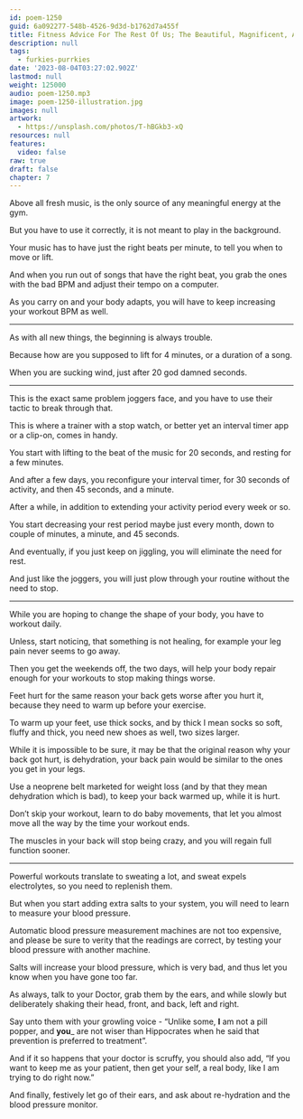 ```yaml
---
id: poem-1250
guid: 6a092277-548b-4526-9d3d-b1762d7a455f
title: Fitness Advice For The Rest Of Us; The Beautiful, Magnificent, And Deeply Intellectual Fhatty Fhattertons
description: null
tags:
  - furkies-purrkies
date: '2023-08-04T03:27:02.902Z'
lastmod: null
weight: 125000
audio: poem-1250.mp3
image: poem-1250-illustration.jpg
images: null
artwork:
  - https://unsplash.com/photos/T-hBGkb3-xQ
resources: null
features:
  video: false
raw: true
draft: false
chapter: 7
---
```


Above all fresh music,
is the only source of any meaningful energy at the gym.

But you have to use it correctly,
it is not meant to play in the background.

Your music has to have just the right beats per minute,
to tell you when to move or lift.

And when you run out of songs that have the right beat,
you grab the ones with the bad BPM and adjust their tempo on a computer.

As you carry on and your body adapts,
you will have to keep increasing your workout BPM as well.

---

As with all new things,
the beginning is always trouble.

Because how are you supposed to lift for 4 minutes,
or a duration of a song.

When you are sucking wind,
just after 20 god damned seconds.

---

This is the exact same problem joggers face,
and you have to use their tactic to break through that.

This is where a trainer with a stop watch,
or better yet an interval timer app or a clip-on, comes in handy.

You start with lifting to the beat of the music for 20 seconds,
and resting for a few minutes.

And after a few days, you reconfigure your interval timer,
for 30 seconds of activity, and then 45 seconds, and a minute.

After a while,
in addition to extending your activity period every week or so.

You start decreasing your rest period maybe just every month,
down to couple of minutes, a minute, and 45 seconds.

And eventually, if you just keep on jiggling,
you will eliminate the need for rest.

And just like the joggers,
you will just plow through your routine without the need to stop.

---

While you are hoping to change the shape of your body,
you have to workout daily.

Unless, start noticing, that something is not healing,
for example your leg pain never seems to go away.

Then you get the weekends off, the two days,
will help your body repair enough for your workouts to stop making things worse.

Feet hurt for the same reason your back gets worse after you hurt it,
because they need to warm up before your exercise.

To warm up your feet, use thick socks,
and by thick I mean socks so soft, fluffy and thick, you need new shoes as well, two sizes larger.

While it is impossible to be sure, it may be that the original reason why your back got hurt,
is dehydration, your back pain would be similar to the ones you get in your legs.

Use a neoprene belt marketed for weight loss (and by that they mean dehydration which is bad),
to keep your back warmed up, while it is hurt.

Don’t skip your workout, learn to do baby movements,
that let you almost move all the way by the time your workout ends.

The muscles in your back will stop being crazy,
and you will regain full function sooner.

---

Powerful workouts translate to sweating a lot,
and sweat expels electrolytes, so you need to replenish them.

But when you start adding extra salts to your system,
you will need to learn to measure your blood pressure.

Automatic blood pressure measurement machines are not too expensive,
and please be sure to verity that the readings are correct, by testing your blood pressure with another machine.

Salts will increase your blood pressure, which is very bad,
and thus let you know when you have gone too far.

As always, talk to your Doctor, grab them by the ears,
and while slowly but deliberately shaking their head, front, and back, left and right.

Say unto them with your growling voice - “Unlike some, __I__ am not a pill popper,
and __you___ are not wiser than Hippocrates when he said that prevention is preferred to treatment”.

And if it so happens that your doctor is scruffy, you should also add,
“If you want to keep me as your patient, then get your self, a real body, like I am trying to do right now.”

And finally, festively let go of their ears,
and ask about re-hydration and the blood pressure monitor.

